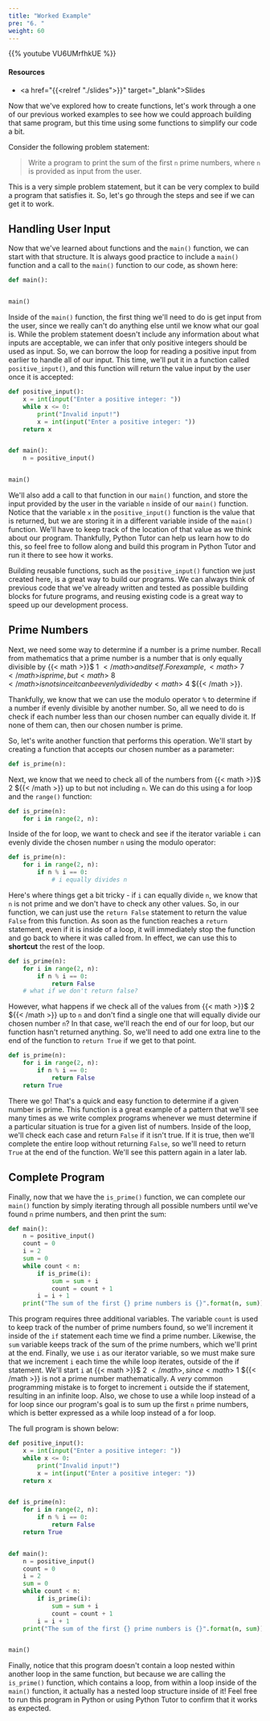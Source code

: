 ```yaml
---
title: "Worked Example"
pre: "6. "
weight: 60
---
```


{{% youtube VU6UMrfhkUE %}}

<!-- Old: VU6UMrfhkUE -->
<!-- EAV: rerecord this one -->

#### Resources

* <a href="{{<relref "./slides">}}" target="_blank">Slides</a>

Now that we've explored how to create functions, let's work through a one of our previous worked examples to see how we could approach building that same program, but this time using some functions to simplify our code a bit.

Consider the following problem statement:

> Write a program to print the sum of the first `n` prime numbers, where `n` is provided as input from the user. 

This is a very simple problem statement, but it can be very complex to build a program that satisfies it. So, let's go through the steps and see if we can get it to work.

## Handling User Input

Now that we've learned about functions and the `main()` function, we can start with that structure. It is always good practice to include a `main()` function and a call to the `main()` function to our code, as shown here:

```python
def main():


main()
```

Inside of the `main()` function, the first thing we'll need to do is get input from the user, since we really can't do anything else until we know what our goal is. While the problem statement doesn't include any information about what inputs are acceptable, we can infer that only positive integers should be used as input. So, we can borrow the loop for reading a positive input from earlier to handle all of our input. This time, we'll put it in a function called `positive_input()`, and this function will return the value input by the user once it is accepted:

```python
def positive_input():
    x = int(input("Enter a positive integer: "))
    while x <= 0:
        print("Invalid input!")
        x = int(input("Enter a positive integer: "))
    return x


def main():
    n = positive_input()


main()
```

We'll also add a call to that function in our `main()` function, and store the input provided by the user in the variable `n` inside of our `main()` function. Notice that the variable `x` in the `positive_input()` function is the value that is returned, but we are storing it in a different variable inside of the `main()` function. We'll have to keep track of the location of that value as we think about our program. Thankfully, Python Tutor can help us learn how to do this, so feel free to follow along and build this program in Python Tutor and run it there to see how it works. 

Building reusable functions, such as the `positive_input()` function we just created here, is a great way to build our programs. We can always think of previous code that we've already written and tested as possible building blocks for future programs, and reusing existing code is a great way to speed up our development process.

## Prime Numbers

Next, we need some way to determine if a number is a prime number. Recall from mathematics that a prime number is a number that is only equally divisible by {{< math >}}$ 1 ${{< /math >}} and itself. For example, {{< math >}}$ 7 ${{< /math >}} is prime, but {{< math >}}$ 8 ${{< /math >}} is not since it can be evenly divided by {{< math >}}$ 4 ${{< /math >}}. 

Thankfully, we know that we can use the modulo operator `%` to determine if a number if evenly divisible by another number. So, all we need to do is check if each number less than our chosen number can equally divide it. If none of them can, then our chosen number is prime.

So, let's write another function that performs this operation. We'll start by creating a function that accepts our chosen number as a parameter:

```python
def is_prime(n):

```

Next, we know that we need to check all of the numbers from {{< math >}}$ 2 ${{< /math >}} up to but not including `n`. We can do this using a for loop and the `range()` function:

```python
def is_prime(n):
    for i in range(2, n):

```

Inside of the for loop, we want to check and see if the iterator variable `i` can evenly divide the chosen number `n` using the modulo operator:

```python
def is_prime(n):
    for i in range(2, n):
        if n % i == 0:
            # i equally divides n
```

Here's where things get a bit tricky - if `i` can equally divide `n`, we know that `n` is not prime and we don't have to check any other values. So, in our function, we can just use the `return False` statement to return the value `False` from this function. As soon as the function reaches a `return` statement, even if it is inside of a loop, it will immediately stop the function and go back to where it was called from. In effect, we can use this to **shortcut** the rest of the loop.

```python
def is_prime(n):
    for i in range(2, n):
        if n % i == 0:
            return False
    # what if we don't return false?
```

However, what happens if we check all of the values from {{< math >}}$ 2 ${{< /math >}} up to `n` and don't find a single one that will equally divide our chosen number `n`? In that case, we'll reach the end of our for loop, but our function hasn't returned anything. So, we'll need to add one extra line to the end of the function to `return True` if we get to that point.

```python
def is_prime(n):
    for i in range(2, n):
        if n % i == 0:
            return False
    return True
```

There we go! That's a quick and easy function to determine if a given number is prime. This function is a great example of a pattern that we'll see many times as we write complex programs whenever we must determine if a particular situation is true for a given list of numbers. Inside of the loop, we'll check each case and return `False` if it isn't true. If it is true, then we'll complete the entire loop without returning `False`, so we'll need to return `True` at the end of the function. We'll see this pattern again in a later lab. 

## Complete Program

Finally, now that we have the `is_prime()` function, we can complete our `main()` function by simply iterating through all possible numbers until we've found `n` prime numbers, and then print the sum:

```python
def main():
    n = positive_input()
    count = 0
    i = 2
    sum = 0
    while count < n:
        if is_prime(i):
            sum = sum + i
            count = count + 1
        i = i + 1
    print("The sum of the first {} prime numbers is {}".format(n, sum))
```

This program requires three additional variables. The variable `count` is used to keep track of the number of prime numbers found, so we'll increment it inside of the `if` statement each time we find a prime number. Likewise, the `sum` variable keeps track of the sum of the prime numbers, which we'll print at the end. Finally, we use `i` as our iterator variable, so we must make sure that we increment `i` each time the while loop iterates, outside of the if statement. We'll start `i` at {{< math >}}$ 2 ${{< /math >}}, since {{< math >}}$ 1 ${{< /math >}} is not a prime number mathematically. A _very_ common programming mistake is to forget to increment `i` outside the if statement, resulting in an infinite loop. Also, we chose to use a while loop instead of a for loop since our program's goal is to sum up the first `n` prime numbers, which is better expressed as a while loop instead of a for loop.

The full program is shown below:

```python
def positive_input():
    x = int(input("Enter a positive integer: "))
    while x <= 0:
        print("Invalid input!")
        x = int(input("Enter a positive integer: "))
    return x


def is_prime(n):
    for i in range(2, n):
        if n % i == 0:
            return False
    return True


def main():
    n = positive_input()
    count = 0
    i = 2
    sum = 0
    while count < n:
        if is_prime(i):
            sum = sum + i
            count = count + 1
        i = i + 1
    print("The sum of the first {} prime numbers is {}".format(n, sum))


main()
```

Finally, notice that this program doesn't contain a loop nested within another loop in the same function, but because we are calling the `is_prime()` function, which contains a loop, from within a loop inside of the `main()` function, it actually has a nested loop structure inside of it! Feel free to run this program in Python or using Python Tutor to confirm that it works as expected.